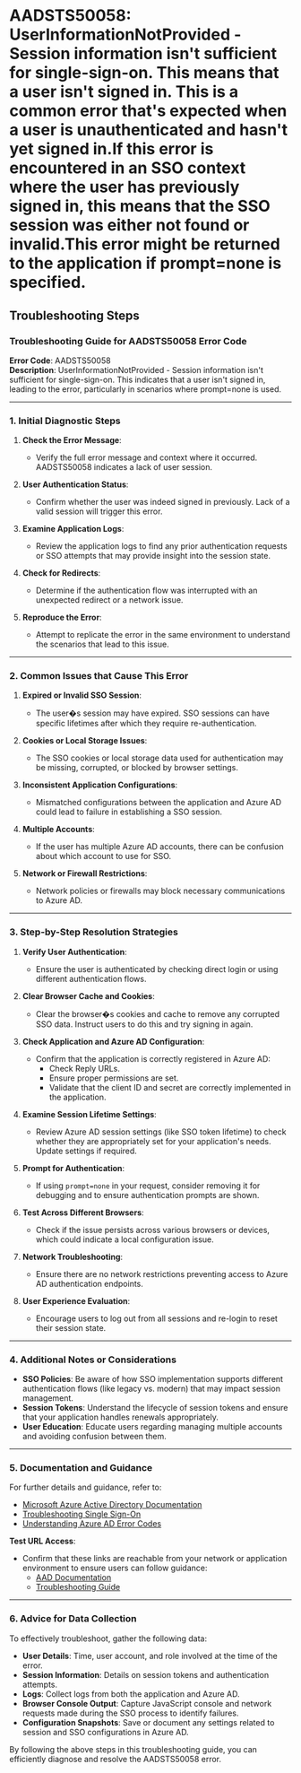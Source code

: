 # AADSTS50058: UserInformationNotProvided - Session information isn't sufficient for single-sign-on. This means that a user isn't signed in. This is a common error that's expected when a user is unauthenticated and hasn't yet signed in.If this error is encountered in an SSO context where the user has previously signed in, this means that the SSO session was either not found or invalid.This error might be returned to the application if prompt=none is specified.


## Troubleshooting Steps
### Troubleshooting Guide for AADSTS50058 Error Code

**Error Code**: AADSTS50058  
**Description**: UserInformationNotProvided - Session information isn't sufficient for single-sign-on. This indicates that a user isn't signed in, leading to the error, particularly in scenarios where prompt=none is used.

---

### 1. Initial Diagnostic Steps

1. **Check the Error Message**:
   - Verify the full error message and context where it occurred. AADSTS50058 indicates a lack of user session.

2. **User Authentication Status**:
   - Confirm whether the user was indeed signed in previously. Lack of a valid session will trigger this error.

3. **Examine Application Logs**:
   - Review the application logs to find any prior authentication requests or SSO attempts that may provide insight into the session state.

4. **Check for Redirects**:
   - Determine if the authentication flow was interrupted with an unexpected redirect or a network issue.

5. **Reproduce the Error**:
   - Attempt to replicate the error in the same environment to understand the scenarios that lead to this issue.

---

### 2. Common Issues that Cause This Error

1. **Expired or Invalid SSO Session**:
   - The user�s session may have expired. SSO sessions can have specific lifetimes after which they require re-authentication.

2. **Cookies or Local Storage Issues**:
   - The SSO cookies or local storage data used for authentication may be missing, corrupted, or blocked by browser settings.

3. **Inconsistent Application Configurations**:
   - Mismatched configurations between the application and Azure AD could lead to failure in establishing a SSO session.

4. **Multiple Accounts**:
   - If the user has multiple Azure AD accounts, there can be confusion about which account to use for SSO.

5. **Network or Firewall Restrictions**: 
   - Network policies or firewalls may block necessary communications to Azure AD.

---

### 3. Step-by-Step Resolution Strategies

1. **Verify User Authentication**:
   - Ensure the user is authenticated by checking direct login or using different authentication flows.

2. **Clear Browser Cache and Cookies**:
   - Clear the browser�s cookies and cache to remove any corrupted SSO data. Instruct users to do this and try signing in again.

3. **Check Application and Azure AD Configuration**:
   - Confirm that the application is correctly registered in Azure AD:
     - Check Reply URLs.
     - Ensure proper permissions are set.
     - Validate that the client ID and secret are correctly implemented in the application.

4. **Examine Session Lifetime Settings**:
   - Review Azure AD session settings (like SSO token lifetime) to check whether they are appropriately set for your application's needs. Update settings if required.

5. **Prompt for Authentication**:
   - If using `prompt=none` in your request, consider removing it for debugging and to ensure authentication prompts are shown.

6. **Test Across Different Browsers**:
   - Check if the issue persists across various browsers or devices, which could indicate a local configuration issue.

7. **Network Troubleshooting**:
   - Ensure there are no network restrictions preventing access to Azure AD authentication endpoints.

8. **User Experience Evaluation**:
   - Encourage users to log out from all sessions and re-login to reset their session state.

---

### 4. Additional Notes or Considerations

- **SSO Policies**: Be aware of how SSO implementation supports different authentication flows (like legacy vs. modern) that may impact session management.
- **Session Tokens**: Understand the lifecycle of session tokens and ensure that your application handles renewals appropriately.
- **User Education**: Educate users regarding managing multiple accounts and avoiding confusion between them.

---

### 5. Documentation and Guidance

For further details and guidance, refer to:

- [Microsoft Azure Active Directory Documentation](https://docs.microsoft.com/en-us/azure/active-directory/)
- [Troubleshooting Single Sign-On](https://docs.microsoft.com/en-us/azure/active-directory/develop/troubleshoot-sso)
- [Understanding Azure AD Error Codes](https://docs.microsoft.com/en-us/azure/active-directory/develop/reference-aadsts-error-codes)

**Test URL Access**: 
- Confirm that these links are reachable from your network or application environment to ensure users can follow guidance:
  - [AAD Documentation](https://docs.microsoft.com/en-us/azure/active-directory/)
  - [Troubleshooting Guide](https://docs.microsoft.com/en-us/azure/active-directory/develop/troubleshoot-sso)

---

### 6. Advice for Data Collection

To effectively troubleshoot, gather the following data:

- **User Details**: Time, user account, and role involved at the time of the error.
- **Session Information**: Details on session tokens and authentication attempts.
- **Logs**: Collect logs from both the application and Azure AD.
- **Browser Console Output**: Capture JavaScript console and network requests made during the SSO process to identify failures.
- **Configuration Snapshots**: Save or document any settings related to session and SSO configurations in Azure AD.

By following the above steps in this troubleshooting guide, you can efficiently diagnose and resolve the AADSTS50058 error.